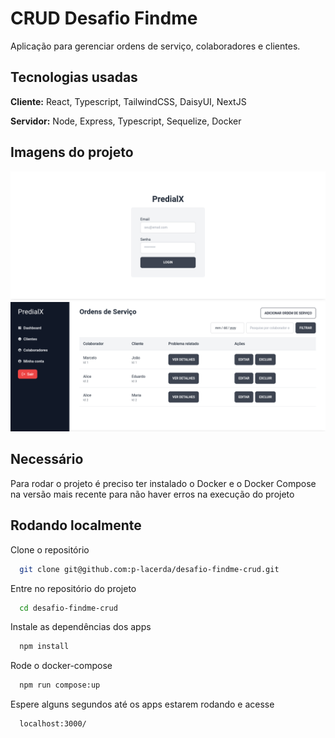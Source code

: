 
# CRUD Desafio Findme

Aplicação para gerenciar ordens de serviço, colaboradores e clientes.


## Tecnologias usadas

**Cliente:** React, Typescript, TailwindCSS, DaisyUI, NextJS

**Servidor:** Node, Express, Typescript, Sequelize, Docker

## Imagens do projeto
![login](https://github.com/p-lacerda/desafio-findme-crud/blob/main/docs/login.png)
![dashboard](https://github.com/p-lacerda/desafio-findme-crud/blob/main/docs/dashboard.png)


## Necessário

Para rodar o projeto é preciso ter instalado o Docker e o Docker Compose na versão mais recente para não haver erros na execução do projeto
## Rodando localmente

Clone o repositório

```bash
  git clone git@github.com:p-lacerda/desafio-findme-crud.git
```

Entre no repositório do projeto

```bash
  cd desafio-findme-crud
```

Instale as dependências dos apps

```bash
  npm install
```

Rode o docker-compose

```bash
  npm run compose:up
```

Espere alguns segundos até os apps
estarem rodando e acesse

```bash
  localhost:3000/
```
